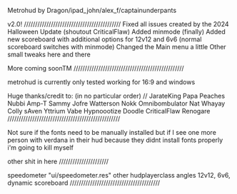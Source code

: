 Metrohud by Dragon/ipad_john/alex_f/captainunderpants

v2.0! ///////////////////////////////////////////
Fixed all issues created by the 2024 Halloween Update (shoutout CriticalFlaw)
Added minmode (finally)
Added new scoreboard with additional options for 12v12 and 6v6 (normal scoreboard switches with minmode)
Changed the Main menu a little 
Other small tweaks here and there 



More coming soonTM
/////////////////////////////////////////////////





metrohud is currently only tested working for 16:9 and windows



Huge thanks/credit to: (in no particular order)  //
JarateKing
Papa Peaches
Nubbi
Amp-T
Sammy
Jofre
Watterson 
Nokk
Omnibombulator
Nat
Whayay
Colly
sAven
Yttrium
Vabe
Hypnoootize
Doodle
CriticalFlaw
Renogare
//////////////////////////////////////////////////





Not sure if the fonts need to be manually installed but if I 
see one more person with verdana in their hud because 
they didnt install fonts properly i'm going to kill myself





other shit in here //////////////////////

speedometer "ui/speedometer.res"
other hudplayerclass angles 
12v12, 6v6, dynamic scoreboard 
////////////////////////////////////////



